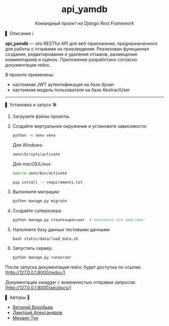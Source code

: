 <div align="center">
<h1> api_yamdb </h1>
<p><em> Командный проект на Django Rest Framework</em></p>
</div>


▌ Описание ℹ️

**api_yamdb** — это RESTful API для веб-приложения, предназначенного для работы с отзывами на произведения. 
Реализован функционал создания, редактирования и удаления отзывов, размещение комментариев и оценок.
Приложение разработано согласно документации redoc.


В проекте применены:
- кастомная JWT аутентификация на базе djoser
- кастомная модель пользователя на базе AbstractUser


---

▌ Установка и запуск 🛠️


1. Загрузите файлы проекты.

2. Создайте виртуальное окружение и установите зависимости:  
   ```bash
   python -m venv venv
   ```

   Для Windows:
   ```bash
   venv\Scripts\activate
   ```  
   Для macOS/Linux:
   ```bash
   source venv/bin/activate
   ```

   ```bash
   pip install -r requirements.txt
   ```

3. Выполните миграции:  
   ```bash
   python manage.py migrate
   ```

4. Создайте суперюзера:

   ```bash
   python manage.py createsuperuser  # выполните все действия'
   ```


5. Наполнитe базу данных тестовыми данными

   ```
   bash static/data/load_data.sh 
   ```

6. Запустить сервер:  
   ```bash
   python manage.py runserver
   ```

После запуска документация redoc будет доступна по ссылке:  
   [http://127.0.0.1:8000/redoc/]

   Документация swagger с воможностью отправки запросов:
   [http://127.0.0.1:8000/api/docs/]


▌ Авторы 📝

* [Виталий Воробьев](https://github.com/VitalyVorobiev)
* [Дмитрий Александров](https://github.com/DmitryAlexandrov91)
* [Михаил Тун](https://github.com/ktunec5)